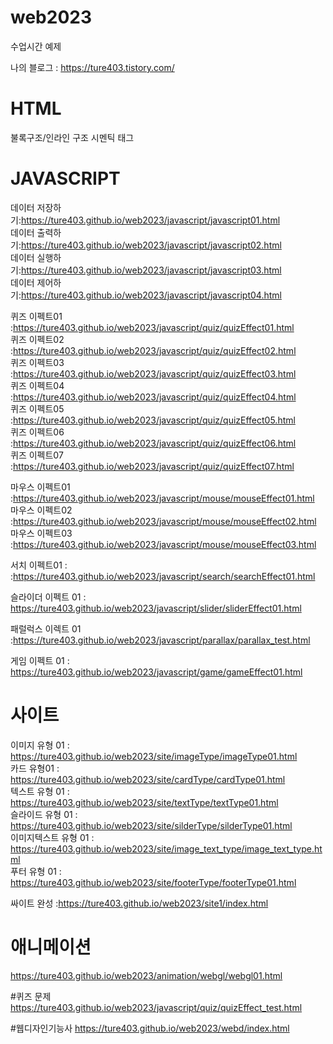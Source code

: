 # web2023
수업시간 예제

나의 블로그 : https://ture403.tistory.com/

# HTML
불록구조/인라인 구조
시멘틱 태그


# JAVASCRIPT
데이터 저장하기:https://ture403.github.io/web2023/javascript/javascript01.html   
데이터 출력하기:https://ture403.github.io/web2023/javascript/javascript02.html   
데이터 실행하기:https://ture403.github.io/web2023/javascript/javascript03.html   
데이터 제어하기:https://ture403.github.io/web2023/javascript/javascript04.html   
 
퀴즈 이펙트01 :https://ture403.github.io/web2023/javascript/quiz/quizEffect01.html   
퀴즈 이펙트02 :https://ture403.github.io/web2023/javascript/quiz/quizEffect02.html   
퀴즈 이펙트03 :https://ture403.github.io/web2023/javascript/quiz/quizEffect03.html   
퀴즈 이펙트04 :https://ture403.github.io/web2023/javascript/quiz/quizEffect04.html   
퀴즈 이펙트05 :https://ture403.github.io/web2023/javascript/quiz/quizEffect05.html   
퀴즈 이펙트06 :https://ture403.github.io/web2023/javascript/quiz/quizEffect06.html   
퀴즈 이펙트07 :https://ture403.github.io/web2023/javascript/quiz/quizEffect07.html   

마우스 이펙트01 :https://ture403.github.io/web2023/javascript/mouse/mouseEffect01.html   
마우스 이펙트02 :https://ture403.github.io/web2023/javascript/mouse/mouseEffect02.html   
마우스 이펙트03 :https://ture403.github.io/web2023/javascript/mouse/mouseEffect03.html   

서치 이펙트01 : :https://ture403.github.io/web2023/javascript/search/searchEffect01.html

슬라이더 이펙트 01 : https://ture403.github.io/web2023/javascript/slider/sliderEffect01.html

패럴럭스 이렉트 01 :https://ture403.github.io/web2023/javascript/parallax/parallax_test.html

게임 이펙트 01 : https://ture403.github.io/web2023/javascript/game/gameEffect01.html

# 사이트   
이미지 유형 01 : https://ture403.github.io/web2023/site/imageType/imageType01.html   
카드 유형01 : https://ture403.github.io/web2023/site/cardType/cardType01.html   
텍스트 유형 01 : https://ture403.github.io/web2023/site/textType/textType01.html   
슬라이드 유형 01 : https://ture403.github.io/web2023/site/silderType/silderType01.html   
이미지텍스트 유형 01 : https://ture403.github.io/web2023/site/image_text_type/image_text_type.html  
푸터 유형 01 : https://ture403.github.io/web2023/site/footerType/footerType01.html

싸이트 완성 :https://ture403.github.io/web2023/site1/index.html   

# 애니메이션
https://ture403.github.io/web2023/animation/webgl/webgl01.html   

#퀴즈 문제
https://ture403.github.io/web2023/javascript/quiz/quizEffect_test.html   

#웹디자인기능사
https://ture403.github.io/web2023/webd/index.html



